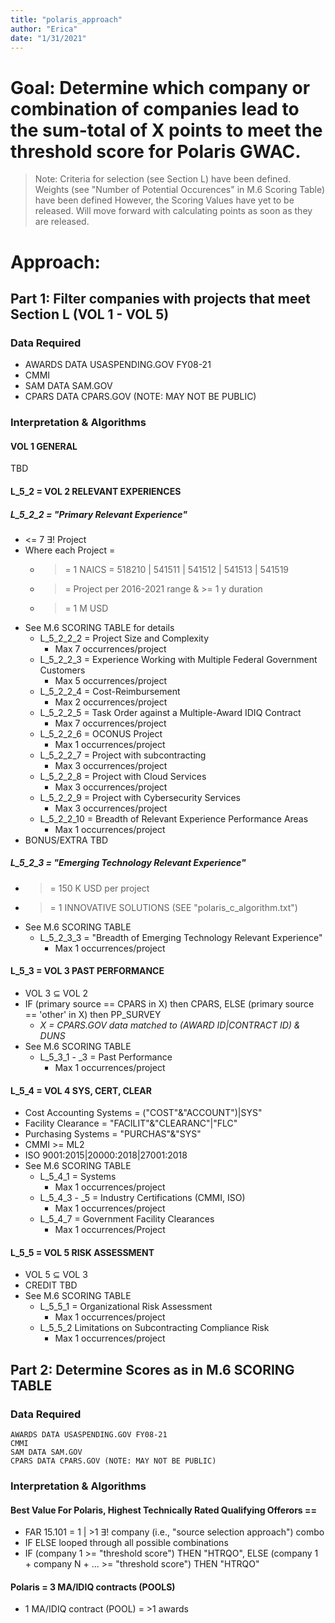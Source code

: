 ```yaml
---
title: "polaris_approach"
author: "Erica"
date: "1/31/2021"
---
```


# Goal: Determine which company or combination of companies lead to the sum-total of X points to meet the threshold score for Polaris GWAC. 

> Note: Criteria for selection (see Section L) have been defined. Weights (see "Number of Potential Occurences" in M.6 Scoring Table) have been defined However, the Scoring Values have yet to be released. Will move forward with calculating points as soon as they are released. 

# Approach: 

## Part 1: Filter companies with projects that meet Section L (VOL 1 - VOL 5)

### Data Required
- AWARDS DATA USASPENDING.GOV FY08-21
- CMMI
- SAM DATA SAM.GOV
- CPARS DATA CPARS.GOV (NOTE: MAY NOT BE PUBLIC)
	
### Interpretation & Algorithms

#### VOL 1	GENERAL
TBD

#### L_5_2 = VOL 2 RELEVANT EXPERIENCES

##### L_5_2_2 = "Primary Relevant Experience" 
- <= 7 ∃! Project 
- Where each Project =
  - >= 1 NAICS = 518210 | 541511 | 541512 | 541513 | 541519
  - >= Project per 2016-2021 range & >= 1 y duration
  - >= 1 M USD
- See M.6 SCORING TABLE for details
  - L_5_2_2_2 = Project Size and Complexity
    - Max 7 occurrences/project
  - L_5_2_2_3 = Experience Working with Multiple Federal Government Customers
    - Max 5 occurrences/project
  - L_5_2_2_4 = Cost-Reimbursement
    - Max 2 occurrences/project
  - L_5_2_2_5 = Task Order against a Multiple-Award IDIQ Contract
    - Max 7 occurrences/project
  - L_5_2_2_6 = OCONUS Project
    - Max 1 occurrences/project
  - L_5_2_2_7 = Project with subcontracting
    - Max 3 occurrences/project
  - L_5_2_2_8 = Project with Cloud Services
    - Max 3 occurrences/project
  - L_5_2_2_9 = Project with Cybersecurity Services
    - Max 3 occurrences/project
  - L_5_2_2_10 = Breadth of Relevant Experience Performance Areas
    - Max 1 occurrences/project
- BONUS/EXTRA TBD

##### L_5_2_3 = "Emerging Technology Relevant Experience"
- >= 150 K USD per project
- >= 1 INNOVATIVE SOLUTIONS (SEE "polaris_c_algorithm.txt")
- See M.6 SCORING TABLE
  - L_5_2_3_3 = "Breadth of Emerging Technology Relevant Experience"
    - Max 1 occurrences/project

#### L_5_3  = VOL 3	PAST PERFORMANCE
- VOL 3 ⊆ VOL 2
- IF (primary source == CPARS in X) then CPARS, ELSE (primary source == 'other' in X) then PP_SURVEY
  - *X = CPARS.GOV data matched to (AWARD ID|CONTRACT ID) & DUNS*
- See M.6 SCORING TABLE
  - L_5_3_1 - _3 = Past Performance
    - Max 1 occurrences/project

#### L_5_4 = VOL 4	SYS, CERT, CLEAR
- Cost Accounting Systems = ("COST"&"ACCOUNT")|SYS"
- Facility Clearance = "FACILIT"&"CLEARANC"|"FLC"
- Purchasing Systems = "PURCHAS"&"SYS"
- CMMI >= ML2
- ISO 9001:2015|20000:2018|27001:2018
- See M.6 SCORING TABLE
  - L_5_4_1 = Systems
    - Max 1 occurrences/project
  - L_5_4_3 - _5 = Industry Certifications (CMMI, ISO)
    - Max 1 occurrences/project
  - L_5_4_7 = Government Facility Clearances
    - Max 1 occurrences/Project
    
#### L_5_5 = VOL 5	RISK ASSESSMENT
- VOL 5 ⊆ VOL 3
- CREDIT TBD
- See M.6 SCORING TABLE
  - L_5_5_1 = Organizational Risk Assessment 
    - Max 1 occurrences/project
  - L_5_5_2 Limitations on Subcontracting Compliance Risk
    - Max 1 occurrences/project
	
## Part 2: Determine Scores as in M.6 SCORING TABLE

### Data Required
	AWARDS DATA USASPENDING.GOV FY08-21
	CMMI
	SAM DATA SAM.GOV
	CPARS DATA CPARS.GOV (NOTE: MAY NOT BE PUBLIC)
	
### Interpretation & Algorithms

#### Best Value	For Polaris, Highest Technically Rated Qualifying Offerors ==
- FAR 15.101 = 1 | >1 ∃! company (i.e., "source selection approach") combo 
- IF ELSE looped through all possible combinations 
- IF (company 1 >= "threshold score") THEN "HTRQO", ELSE (company 1 + company N + ... >= "threshold score") THEN "HTRQO"
				
#### Polaris	= 3 MA/IDIQ contracts (POOLS) 
- 1 MA/IDIQ contract (POOL) = >1 awards

